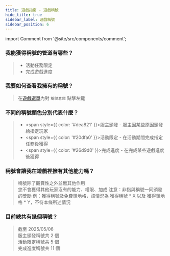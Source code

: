 ```yaml
---
title: 遊戲指南 - 遊戲稱號
hide_title: true
sidebar_label: 遊戲稱號
sidebar_position: 6
---
```


import Comment from '@site/src/components/comment';

### 我能獲得稱號的管道有哪些？
> - 活動任務限定
> - 完成遊戲進度

### 我要如何查看我擁有的稱號？
> 在[遊戲選單](/gameguide/basic#我要怎麼打開遊戲選單)內對 `稱號倉庫` 點擊左鍵

### 不同的稱號顏色分別代表什麼？
> - <span style={{ color: '#dea821' }}>服主頒發</span> - 服主因某些原因頒發給指定玩家
> - <span style={{ color: '#20dfa0' }}>活動限定</span> - 在活動期間完成指定任務後獲得
> - <span style={{ color: '#26d9d0' }}>完成進度</span> - 在完成某些遊戲進度後獲得
<!-- > - <span style={{ color: '#afde21' }}></span> -  -->

### 稱號會讓我在遊戲裡擁有其他能力嗎？
> 稱號除了觀賞性之外並無其他作用  
> 您不會獲得其他玩家沒有的能力、權限、加成
> <Comment>注意：非指與稱號一同頒發的獎勵</Comment>
> <Comment>例：獲得稱號及免費領地格，該情況為 獲得稱號 * X 以及 獲得領地格 * Y，不符本條所述情況</Comment>

### 目前總共有幾個稱號？
> 截至 2025/05/06  
> 服主頒發稱號共 2 個  
> 活動限定稱號共 5 個  
> 完成進度稱號共 11 個
